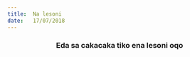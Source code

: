 ```yaml
---
title:  Na lesoni
date:   17/07/2018
---
```


### <center>Eda sa cakacaka tiko ena lesoni oqo</center>